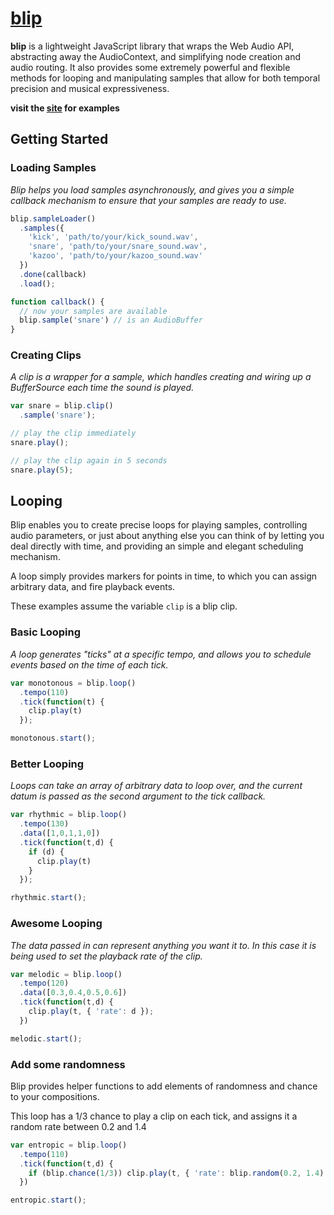# [blip](http://jshanley.github.io/blip/)

**blip** is a lightweight JavaScript library that wraps the Web Audio API, abstracting away the AudioContext, and simplifying node creation and audio routing. It also provides some extremely powerful and flexible methods for looping and manipulating samples that allow for both temporal precision and musical expressiveness.

**visit the [site](http://jshanley.github.io/blip/) for examples**

## Getting Started

### Loading Samples

*Blip helps you load samples asynchronously, and gives you a simple callback mechanism to ensure that your samples are ready to use.*

``` javascript
blip.sampleLoader()
  .samples({
    'kick', 'path/to/your/kick_sound.wav',
    'snare', 'path/to/your/snare_sound.wav',
    'kazoo', 'path/to/your/kazoo_sound.wav'
  })
  .done(callback)
  .load();

function callback() {
  // now your samples are available
  blip.sample('snare') // is an AudioBuffer
}
```

### Creating Clips

*A clip is a wrapper for a sample, which handles creating and wiring up a BufferSource each time the sound is played.*

``` javascript
var snare = blip.clip()
  .sample('snare');

// play the clip immediately
snare.play();

// play the clip again in 5 seconds
snare.play(5);
```

## Looping

Blip enables you to create precise loops for playing samples, controlling audio parameters, or just about anything else you can think of by letting you deal directly with time, and providing an simple and elegant scheduling mechanism.

A loop simply provides markers for points in time, to which you can assign arbitrary data, and fire playback events. 

These examples assume the variable `clip` is a blip clip.

### Basic Looping

*A loop generates "ticks" at a specific tempo, and allows you to schedule events based on the time of each tick.*
``` javascript
var monotonous = blip.loop()
  .tempo(110)
  .tick(function(t) {
    clip.play(t)
  });

monotonous.start();
```

### Better Looping

*Loops can take an array of arbitrary data to loop over, and the current datum is passed as the second argument to the tick callback.*

``` javascript
var rhythmic = blip.loop()
  .tempo(130)
  .data([1,0,1,1,0])
  .tick(function(t,d) {
    if (d) {
      clip.play(t)
    }
  });

rhythmic.start();
```

### Awesome Looping

*The data passed in can represent anything you want it to. In this case it is being used to set the playback rate of the clip.*

``` javascript
var melodic = blip.loop()
  .tempo(120)
  .data([0.3,0.4,0.5,0.6])
  .tick(function(t,d) {
    clip.play(t, { 'rate': d });
  })

melodic.start();
```

### Add some randomness

Blip provides helper functions to add elements of randomness and chance to your compositions.

This loop has a 1/3 chance to play a clip on each tick, and assigns it a random rate between 0.2 and 1.4

``` javascript
var entropic = blip.loop()
  .tempo(110)
  .tick(function(t,d) {
    if (blip.chance(1/3)) clip.play(t, { 'rate': blip.random(0.2, 1.4) });
  })

entropic.start();
```


